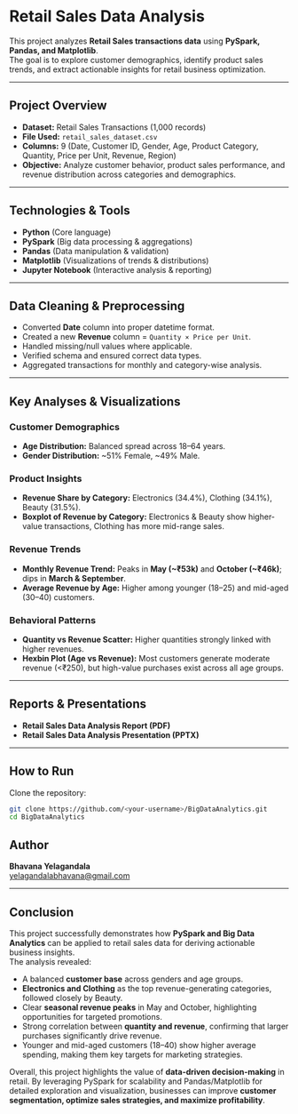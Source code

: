 # Retail Sales Data Analysis  

This project analyzes **Retail Sales transactions data** using **PySpark, Pandas, and Matplotlib**.  
The goal is to explore customer demographics, identify product sales trends, and extract actionable insights for retail business optimization.  

---

## Project Overview  
- **Dataset:** Retail Sales Transactions (1,000 records)  
- **File Used:** `retail_sales_dataset.csv`  
- **Columns:** 9 (Date, Customer ID, Gender, Age, Product Category, Quantity, Price per Unit, Revenue, Region)  
- **Objective:** Analyze customer behavior, product sales performance, and revenue distribution across categories and demographics.  

---

## Technologies & Tools  
- **Python** (Core language)  
- **PySpark** (Big data processing & aggregations)  
- **Pandas** (Data manipulation & validation)  
- **Matplotlib** (Visualizations of trends & distributions)  
- **Jupyter Notebook** (Interactive analysis & reporting)  

---

## Data Cleaning & Preprocessing  
- Converted **Date** column into proper datetime format.  
- Created a new **Revenue** column = `Quantity × Price per Unit`.  
- Handled missing/null values where applicable.  
- Verified schema and ensured correct data types.  
- Aggregated transactions for monthly and category-wise analysis.  

---

## Key Analyses & Visualizations  

### Customer Demographics  
- **Age Distribution:** Balanced spread across 18–64 years.  
- **Gender Distribution:** ~51% Female, ~49% Male.  

### Product Insights  
- **Revenue Share by Category:** Electronics (34.4%), Clothing (34.1%), Beauty (31.5%).  
- **Boxplot of Revenue by Category:** Electronics & Beauty show higher-value transactions, Clothing has more mid-range sales.  

### Revenue Trends  
- **Monthly Revenue Trend:** Peaks in **May (~₹53k)** and **October (~₹46k)**; dips in **March & September**.  
- **Average Revenue by Age:** Higher among younger (18–25) and mid-aged (30–40) customers.  

### Behavioral Patterns  
- **Quantity vs Revenue Scatter:** Higher quantities strongly linked with higher revenues.  
- **Hexbin Plot (Age vs Revenue):** Most customers generate moderate revenue (<₹250), but high-value purchases exist across all age groups.  

---

## Reports & Presentations  
-  **Retail Sales Data Analysis Report (PDF)**  
-  **Retail Sales Data Analysis Presentation (PPTX)**  

---

## How to Run  

Clone the repository:  
```bash
git clone https://github.com/<your-username>/BigDataAnalytics.git
cd BigDataAnalytics

```

## Author
**Bhavana Yelagandala**  
yelagandalabhavana@gmail.com  

---

##  Conclusion  

This project successfully demonstrates how **PySpark and Big Data Analytics** can be applied to retail sales data for deriving actionable business insights.  
The analysis revealed:  

- A balanced **customer base** across genders and age groups.  
- **Electronics and Clothing** as the top revenue-generating categories, followed closely by Beauty.  
- Clear **seasonal revenue peaks** in May and October, highlighting opportunities for targeted promotions.  
- Strong correlation between **quantity and revenue**, confirming that larger purchases significantly drive revenue.  
- Younger and mid-aged customers (18–40) show higher average spending, making them key targets for marketing strategies.  

Overall, this project highlights the value of **data-driven decision-making** in retail. By leveraging PySpark for scalability and Pandas/Matplotlib for detailed exploration and visualization, businesses can improve **customer segmentation, optimize sales strategies, and maximize profitability**.  

